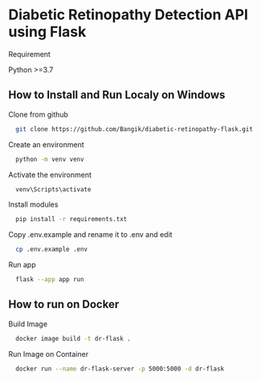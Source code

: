 # Diabetic Retinopathy Detection API using Flask

Requirement

Python >=3.7

## How to Install and Run Localy on Windows

Clone from github
```bash
  git clone https://github.com/Bangik/diabetic-retinopathy-flask.git
```

Create an environment
```bash
  python -m venv venv
```

Activate the environment
```bash
  venv\Scripts\activate
```

Install modules
```bash
  pip install -r requirements.txt
```

Copy .env.example and rename it to .env and edit
```bash
  cp .env.example .env
```

Run app
```bash
  flask --app app run
```

## How to run on Docker

Build Image

```bash
  docker image build -t dr-flask .
```

Run Image on Container

```bash
  docker run --name dr-flask-server -p 5000:5000 -d dr-flask
```
